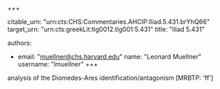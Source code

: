 +++


citable_urn: "urn:cts:CHS:Commentaries.AHCIP:Iliad.5.431.brYhQ66"
target_urn: "urn:cts:greekLit:tlg0012.tlg001:5.431"
title: "Iliad 5.431"

authors:
- email: "muellner@chs.harvard.edu"
  name: "Leonard Muellner"
  username: "lmuellner"
+++

<p>analysis of the Diomedes-Ares identification/antagonism [MRBTP: 'ff']</p>